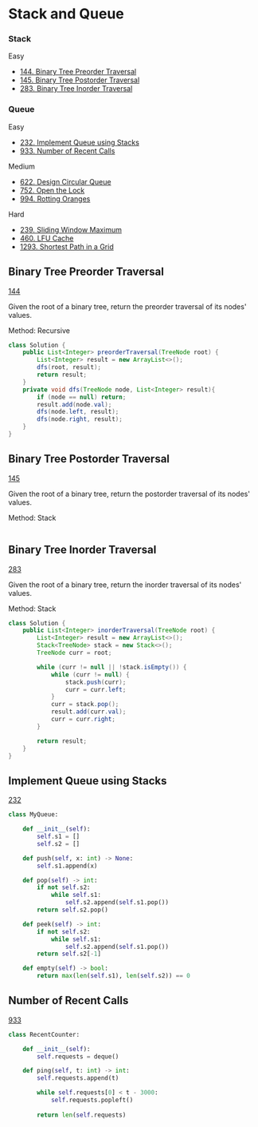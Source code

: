# Stack and Queue

### Stack
Easy
- [144. Binary Tree Preorder Traversal](#Binary-Tree-Preorder-Traversal)
- [145. Binary Tree Postorder Traversal](#Binary-Tree-Postorder-Traversal)
- [283. Binary Tree Inorder Traversal](#Binary-Tree-Inorder-Traversal)


### Queue
Easy
- [232. Implement Queue using Stacks](#Implement-Queue-using-Stacks)
- [933. Number of Recent Calls](#Number-of-Recent-Calls)
  
Medium
- [622. Design Circular Queue](#Design-Circular-Queue)
- [752. Open the Lock](#Open-the-Lock)
- [994. Rotting Oranges](#Rotting-Oranges)
  
Hard   
- [239. Sliding Window Maximum](#Sliding-Window-Maximum)
- [460. LFU Cache](#LFU-Cache)
- [1293. Shortest Path in a Grid](#Shortest-Path-in-a-Grid)

## Binary Tree Preorder Traversal
[144](https://leetcode.com/problems/binary-tree-preorder-traversal/)

Given the root of a binary tree, return the preorder traversal of its nodes' values.

Method: Recursive<br>

```java
class Solution {
    public List<Integer> preorderTraversal(TreeNode root) {
        List<Integer> result = new ArrayList<>();
        dfs(root, result);
        return result;
    }
    private void dfs(TreeNode node, List<Integer> result){
        if (node == null) return;
        result.add(node.val);
        dfs(node.left, result);
        dfs(node.right, result);
    }
}
```

## Binary Tree Postorder Traversal
[145](https://leetcode.com/problems/binary-tree-postorder-traversal/)

Given the root of a binary tree, return the postorder traversal of its nodes' values.

Method: Stack<br>

```java

```

## Binary Tree Inorder Traversal
[283](https://leetcode.com/problems/binary-tree-inorder-traversal/)

Given the root of a binary tree, return the inorder traversal of its nodes' values.

Method: Stack<br>

```java
class Solution {
    public List<Integer> inorderTraversal(TreeNode root) {
        List<Integer> result = new ArrayList<>();
        Stack<TreeNode> stack = new Stack<>();
        TreeNode curr = root;

        while (curr != null || !stack.isEmpty()) {
            while (curr != null) {
                stack.push(curr);
                curr = curr.left;
            }
            curr = stack.pop();
            result.add(curr.val);
            curr = curr.right;
        }

        return result;
    }
}
```
## Implement Queue using Stacks
[232](https://leetcode.com/problems/Implement-Queue-using-Stacks/)

```python
class MyQueue:

    def __init__(self):
        self.s1 = []
        self.s2 = []

    def push(self, x: int) -> None:
        self.s1.append(x)

    def pop(self) -> int:
        if not self.s2:
            while self.s1:
                self.s2.append(self.s1.pop())
        return self.s2.pop()

    def peek(self) -> int:
        if not self.s2:
            while self.s1:
                self.s2.append(self.s1.pop())
        return self.s2[-1]

    def empty(self) -> bool:
        return max(len(self.s1), len(self.s2)) == 0
```

## Number of Recent Calls
[933](https://leetcode.com/problems/Number-of-Recent-Calls/)

```python
class RecentCounter:

    def __init__(self):
        self.requests = deque()

    def ping(self, t: int) -> int:
        self.requests.append(t)

        while self.requests[0] < t - 3000:
            self.requests.popleft()
        
        return len(self.requests)
```
